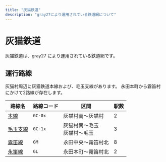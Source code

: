 ```yaml
---
title: "灰猫鉄道"
description: "gray27により運用されている鉄道網について"
---
```


# 灰猫鉄道

灰猫鉄道は、<mc-avatar user="ae72acdbaa794d3dbd94d4674e0e4f9b" />gray27 により運用されている鉄道網です。

## 運行路線

灰猫村周辺に灰猫鉄道本線および、毛玉支線があります。
永田本町から霧笛村にかけて2路線が存在します。

| 路線名          | 路線コード   | 区間                 | 駅数 |
|--------------|---------|--------------------|----|
| [本線](./gc)   | `GC-0x` | 灰猫村南～灰猫村           | 2  |
| [毛玉支線](./gc) | `GC-1x` | 灰猫村南～毛玉<br/>灰猫村～毛玉 | 3  |
| [霧笛線](./gm)  | `GM`    | 永田中央～霧笛村北          | 8  |
| [永笛線](./gl)  | `GL`    | 永田本町～霧笛村北          | 2  |            
